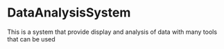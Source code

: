 # DataAnalysisSystem
This is a system that provide display and analysis of data with many tools that can be used

